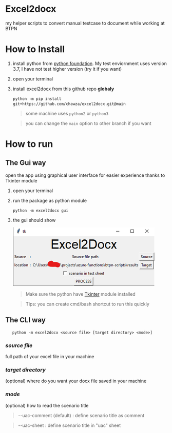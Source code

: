 # Excel2docx
my helper scripts to convert manual testcase to document while working at BTPN

# How to Install

1. install python from [python foundation](https://www.python.org/downloads/). My test enviornment uses version 3.7, I have not test higher version (try it if you want)
2. open your terminal
3. install excel2docx from this github repo <b>globaly</b>
    ```
    python -m pip install git+https://github.com/chawza/excel2docx.git@main
    ```
    > some machine uses ```python2``` or ```python3```

    > you can change the ```main``` option to other branch if you want
    

# How to run
## The Gui way
open the app using graphical user interface for easier experience thanks to Tkinter module

1. open your terminal
2. run the package as python module
   ```
   python -m excel2docx gui
   ```
3. the gui should show
   
   ![Excel2docx in GUI version](/docs/imgs/gui-preview.png)

   > Make sure the python have [Tkinter](https://docs.python.org/3/library/tkinter.html) module installed

   > Tips: you can create cmd/bash shortcut to run this quickly

## The CLI way
```
   python -m excel2docx <source file> [target directory> <mode>]
```
### <i>source file</i>
full path of your excel file in your machine

### <i>target directory</i>
(optional) where do you want your docx file saved in your machine

### <i>mode</i>
(optional) how to read the scenario title
> --uac-comment (default) : define scenario title as comment

> --uac-sheet : define scenario title in "uac" sheet